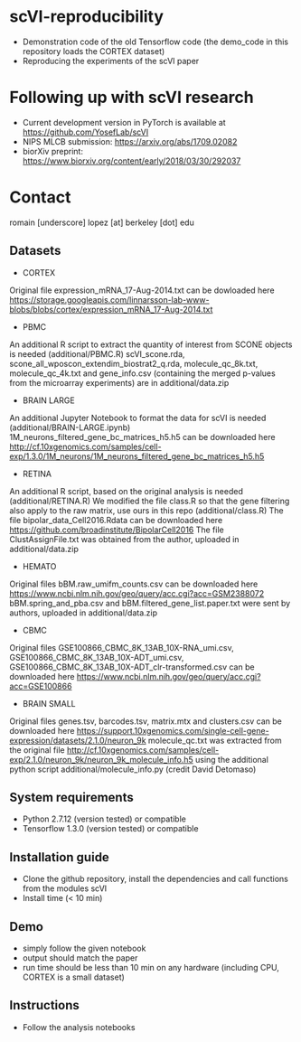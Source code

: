 # scVI-reproducibility
+ Demonstration code of the old Tensorflow code (the demo_code in this repository loads the CORTEX dataset)
+ Reproducing the experiments of the scVI paper 

# Following up with scVI research
+ Current development version in PyTorch is available at https://github.com/YosefLab/scVI 
+ NIPS MLCB submission: https://arxiv.org/abs/1709.02082
+ biorXiv preprint: https://www.biorxiv.org/content/early/2018/03/30/292037

# Contact
romain [underscore] lopez [at] berkeley [dot] edu

## Datasets
+ CORTEX

Original file expression_mRNA_17-Aug-2014.txt can be dowloaded here https://storage.googleapis.com/linnarsson-lab-www-blobs/blobs/cortex/expression_mRNA_17-Aug-2014.txt

+ PBMC

An additional R script to extract the quantity of interest from SCONE objects is needed (additional/PBMC.R)
scVI_scone.rda, scone_all_wposcon_extendim_biostrat2_q.rda, molecule_qc_8k.txt, molecule_qc_4k.txt and gene_info.csv (containing the merged p-values from the microarray experiments) are in additional/data.zip

+ BRAIN LARGE

An additional Jupyter Notebook to format the data for scVI is needed (additional/BRAIN-LARGE.ipynb)
1M_neurons_filtered_gene_bc_matrices_h5.h5 can be downloaded here http://cf.10xgenomics.com/samples/cell-exp/1.3.0/1M_neurons/1M_neurons_filtered_gene_bc_matrices_h5.h5

+ RETINA

An additional R script, based on the original analysis is needed (additional/RETINA.R)
We modified the file class.R so that the gene filtering also apply to the raw matrix, use ours in this repo (additional/class.R)
The file bipolar_data_Cell2016.Rdata can be downloaded here https://github.com/broadinstitute/BipolarCell2016
The file ClustAssignFile.txt was obtained from the author, uploaded in additional/data.zip

+ HEMATO

Original files bBM.raw_umifm_counts.csv can be downloaded here https://www.ncbi.nlm.nih.gov/geo/query/acc.cgi?acc=GSM2388072 bBM.spring_and_pba.csv and bBM.filtered_gene_list.paper.txt were sent by authors, uploaded in additional/data.zip

+ CBMC

Original files GSE100866_CBMC_8K_13AB_10X-RNA_umi.csv, GSE100866_CBMC_8K_13AB_10X-ADT_umi.csv, GSE100866_CBMC_8K_13AB_10X-ADT_clr-transformed.csv can be downloaded here https://www.ncbi.nlm.nih.gov/geo/query/acc.cgi?acc=GSE100866

+ BRAIN SMALL

Original files genes.tsv, barcodes.tsv, matrix.mtx and clusters.csv can be downloaded here https://support.10xgenomics.com/single-cell-gene-expression/datasets/2.1.0/neuron_9k
molecule_qc.txt was extracted from the original file http://cf.10xgenomics.com/samples/cell-exp/2.1.0/neuron_9k/neuron_9k_molecule_info.h5 using the additional python script additional/molecule_info.py (credit David Detomaso)

## System requirements
+ Python 2.7.12 (version tested) or compatible
+ Tensorflow 1.3.0 (version tested) or compatible

## Installation guide
+ Clone the github repository, install the dependencies and call functions from the modules scVI
+ Install time (< 10 min)

## Demo 
+ simply follow the given notebook
+ output should match the paper
+ run time should be less than 10 min on any hardware (including CPU, CORTEX is a small dataset)

## Instructions
+ Follow the analysis notebooks



